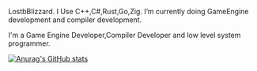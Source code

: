 LostbBlizzard.
I Use C++,C#,Rust,Go,Zig.
I’m currently doing GameEngine development and compiler development.

I'm a Game Engine Developer,Compiler Developer and low level system programmer.

[![Anurag's GitHub stats](https://github-readme-stats.vercel.app/api?username=LostbBlizzard&show_icons=true&theme=radical)](https://github.com/anuraghazra/github-readme-stats)
